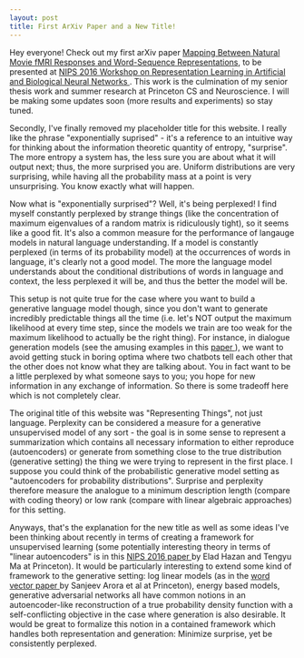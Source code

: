 ```yaml
---
layout: post
title: First ArXiv Paper and a New Title!
---
```


Hey everyone! Check out my first arXiv paper <a href="https://arxiv.org/abs/1610.03914"> Mapping Between Natural Movie fMRI Responses and Word-Sequence Representations</a>, to be presented at <a href="https://sites.google.com/site/mlini2016nips/"> NIPS 2016 Workshop on Representation Learning in Artificial and Biological Neural Networks </a>. This work is the culmination of my senior thesis work and summer research at Princeton CS and Neuroscience. I will be making some updates soon (more results and experiments) so stay tuned.

Secondly, I've finally removed my placeholder title for this website. I really like the phrase "exponentially suprised" - it's a reference to an intuitive way for thinking about the information theoretic quantity of entropy, "surprise". The more entropy a system has, the less sure you are about what it will output next; thus, the more surprised you are. Uniform distributions are very surprising, while having all the probability mass at a point is very unsurprising. You know exactly what will happen. 

Now what is "exponentially surprised"? Well, it's being perplexed! I find myself constantly perplexed by strange things (like the concentration of maximum eigenvalues of a random matrix is ridiculously tight), so it seems like a good fit. It's also a common measure for the performance of langauge models in natural language understanding. If a model is constantly perplexed (in terms of its probability model) at the occurrences of words in language, it's clearly not a good model. The more the language model understands about the conditional distributions of words in language and context, the less perplexed it will be, and thus the better the model will be. 

This setup is not quite true for the case where you want to build a generative language model though, since you don't want to generate incredibly predictable things all the time (i.e. let's NOT output the maximum likelihood at every time step, since the models we train are too weak for the maximum likelihood to actually be the right thing). For instance, in dialogue generation models (see the amusing examples in this <a href="https://arxiv.org/pdf/1606.01541v4.pdf" > paper </a>), we want to avoid getting stuck in boring optima where two chatbots tell each other that the other does not know what they are talking about. You in fact want to be a little perplexed by what someone says to you; you hope for new information in any exchange of information. So there is some tradeoff here which is not completely clear. 

The original title of this website was "Representing Things", not just language. Perplexity can be considered a measure for a generative unsupervised model of any sort - the goal is in some sense to represent a summarization which contains all necessary information to either reproduce (autoencoders) or generate from something close to the true distribution (generative setting) the thing we were trying to represent in the first place. I suppose you could think of the probabilistic generative model setting as "autoencoders for probability distributions". Surprise and perplexity therefore measure the analogue to a minimum description length (compare with coding theory) or low rank (compare with linear algebraic approaches) for this setting.

Anyways, that's the explanation for the new title as well as some ideas I've been thinking about recently in terms of creating a framework for unsupervised learning (some potentially interesting theory in terms of "linear autoencoders" is in this <a href = "https://arxiv.org/abs/1610.01132"> NIPS 2016 paper </a> by Elad Hazan and Tengyu Ma at Princeton). It would be particularly interesting to extend some kind of framework to the generative setting: log linear models (as in the <a href = "https://transacl.org/ojs/index.php/tacl/article/viewFile/742/204"> word vector paper </a> by Sanjeev Arora et al at Princeton), energy based models, generative adversarial networks all have common notions in an autoencoder-like reconstruction of a true probability density function with a self-conflicting objective in the case where generation is also desirable. It would be great to formalize this notion in a contained framework which handles both representation and generation: Minimize surprise, yet be consistently perplexed.



